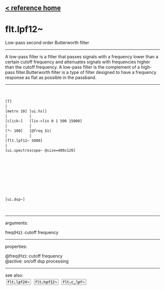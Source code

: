 [< reference home](ceammc_lib.html)
---

# flt.lpf12~


Low-pass second order Butterworth filter

---

A low-pass filter is a filter that passes signals with a frequency lower than a
            certain cutoff frequency and attenuates signals with frequencies higher than the cutoff
            frequency. A low-pass filter is the complement of a high-pass filter.Butterworth filter is a type of filter designed to have a frequency response as
            flat as possible in the passband.<br>


---


```


[T]
|
[metro 10] [ui.hsl]
|          |
[click~]   [lin->lin 0 1 500 15000]
|          |
[*~ 100]   [@freq $1(
|          |
[flt.lpf12~ 5000]
|
[ui.spectroscope~ @size=400x120]









[ui.dsp~]

            
```

---
arguments:

freq(Hz): cutoff
            frequency<br>

---
properties:

@freq(Hz): cutoff frequency<br>
@active: on/off dsp
            processing<br>

---
see also:<br>
[![flt.lpf24~](img/object_flt.lpf24~.png)](flt.lpf24~.html)
[![flt.hpf12~](img/object_flt.hpf12~.png)](flt.hpf12~.html)
[![flt.c_lpf~](img/object_flt.c_lpf~.png)](flt.c_lpf~.html)
